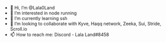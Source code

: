 - 👋 Hi, I’m @Lala0Land
- 👀 I’m interested in node running
- 🌱 I’m currently learning ssh
- 💞️ I’m looking to collaborate with Kyve, Haqq network, Zeeka, Sui, Stride, Scroll.io
- 📫 How to reach me: Discord - Lala Land#8458

<!---
Lala0Land/Lala0Land is a ✨ special ✨ repository because its `README.md` (this file) appears on your GitHub profile.
You can click the Preview link to take a look at your changes.
--->
